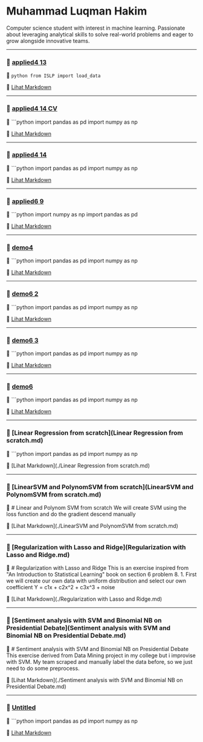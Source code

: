 # Muhammad Luqman Hakim
Computer science student with interest in machine learning. Passionate about leveraging analytical skills to solve real-world problems and eager to grow alongside innovative teams. 

---

### 📄 [applied4 13](applied4_13.md)

📌 ```python from ISLP import load_data ```

🔗 [Lihat Markdown](./applied4_13.md)


---

### 📄 [applied4 14 CV](applied4_14_CV.md)

📌 ```python import pandas as pd import numpy as np

🔗 [Lihat Markdown](./applied4_14_CV.md)


---

### 📄 [applied4 14](applied4_14.md)

📌 ```python import pandas as pd import numpy as np

🔗 [Lihat Markdown](./applied4_14.md)


---

### 📄 [applied6 9](applied6_9.md)

📌 ```python import numpy as np import pandas as pd

🔗 [Lihat Markdown](./applied6_9.md)


---

### 📄 [demo4](demo4.md)

📌 ```python import pandas as pd import numpy as np

🔗 [Lihat Markdown](./demo4.md)


---

### 📄 [demo6 2](demo6_2.md)

📌 ```python import pandas as pd import numpy as np

🔗 [Lihat Markdown](./demo6_2.md)


---

### 📄 [demo6 3](demo6_3.md)

📌 ```python import pandas as pd import numpy as np

🔗 [Lihat Markdown](./demo6_3.md)


---

### 📄 [demo6](demo6.md)

📌 ```python import pandas as pd import numpy as np

🔗 [Lihat Markdown](./demo6.md)


---

### 📄 [Linear Regression from scratch](Linear Regression from scratch.md)

📌 ```python import pandas as pd import numpy as np

🔗 [Lihat Markdown](./Linear Regression from scratch.md)


---

### 📄 [LinearSVM and PolynomSVM from scratch](LinearSVM and PolynomSVM from scratch.md)

📌 # Linear and Polynom SVM from scratch We will create SVM using the loss function and do the gradient descend manually 

🔗 [Lihat Markdown](./LinearSVM and PolynomSVM from scratch.md)


---

### 📄 [Regularization with Lasso and Ridge](Regularization with Lasso and Ridge.md)

📌 # Regularization with Lasso and Ridge This is an exercise inspired from "An Introduction to Statistical Learning" book on section 6 problem 8. 1. First we will create our own data with uniform distribution and select our own coefficient Y = c1x + c2x^2 + c3x^3 + noise

🔗 [Lihat Markdown](./Regularization with Lasso and Ridge.md)


---

### 📄 [Sentiment analysis with SVM and Binomial NB on Presidential Debate](Sentiment analysis with SVM and Binomial NB on Presidential Debate.md)

📌 # Sentiment analysis with SVM and Binomial NB on Presidential Debate This exercise derived from Data Mining project in my college but i improvise with SVM. My team scraped and manually label the data before, so we just need to do some preprocess. 

🔗 [Lihat Markdown](./Sentiment analysis with SVM and Binomial NB on Presidential Debate.md)


---

### 📄 [Untitled](Untitled.md)

📌 ```python import pandas as pd import numpy as np

🔗 [Lihat Markdown](./Untitled.md)

